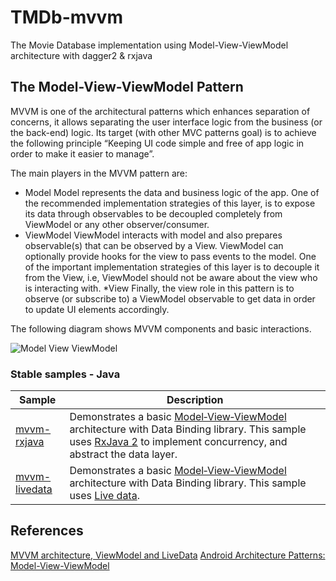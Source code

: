 # TMDb-mvvm
The Movie Database implementation using Model-View-ViewModel architecture with dagger2 &amp; rxjava

## The Model-View-ViewModel Pattern
MVVM is one of the architectural patterns which enhances separation of concerns, it allows separating the user interface logic from the business (or the back-end) logic. Its target (with other MVC patterns goal) is to achieve the following principle “Keeping UI code simple and free of app logic in order to make it easier to manage”.

The main players in the MVVM pattern are:

* Model
Model represents the data and business logic of the app. One of the recommended implementation strategies of this layer, is to expose its data through observables to be decoupled completely from ViewModel or any other observer/consumer.
* ViewModel
ViewModel interacts with model and also prepares observable(s) that can be observed by a View. ViewModel can optionally provide hooks for the view to pass events to the model. 
One of the important implementation strategies of this layer is to decouple it from the View, i.e, ViewModel should not be aware about the view who is interacting with.
*View
Finally, the view role in this pattern is to observe (or subscribe to) a ViewModel observable to get data in order to update UI elements accordingly.

The following diagram shows MVVM components and basic interactions.

<img src="https://cdn-images-1.medium.com/max/900/1*BpxMFh7DdX0_hqX6ABkDgw.png" alt="Model View ViewModel"/>

### Stable samples - Java
| Sample | Description |
| ------------- | ------------- |
| [mvvm-rxjava](https://github.com/Shrikant-B/Tmdb-mvvm/tree/mvvm-rxjava) | Demonstrates a basic [Model‑View‑ViewModel](https://en.wikipedia.org/wiki/Model%E2%80%93view%E2%80%93viewmodel) architecture with Data Binding library. This sample uses [RxJava 2](https://github.com/ReactiveX/RxJava) to implement concurrency, and abstract the data layer. |
| [mvvm-livedata](https://github.com/Shrikant-B/Tmdb-mvvm/tree/mvvm-livedata) | Demonstrates a basic [Model‑View‑ViewModel](https://en.wikipedia.org/wiki/Model%E2%80%93view%E2%80%93viewmodel) architecture with Data Binding library. This sample uses [Live data](https://developer.android.com/topic/libraries/architecture/livedata). |

## References
[MVVM architecture, ViewModel and LiveData](https://proandroiddev.com/mvvm-architecture-viewmodel-and-livedata-part-1-604f50cda1)
[Android Architecture Patterns: Model-View-ViewModel](https://medium.com/upday-devs/android-architecture-patterns-part-3-model-view-viewmodel-e7eeee76b73b)